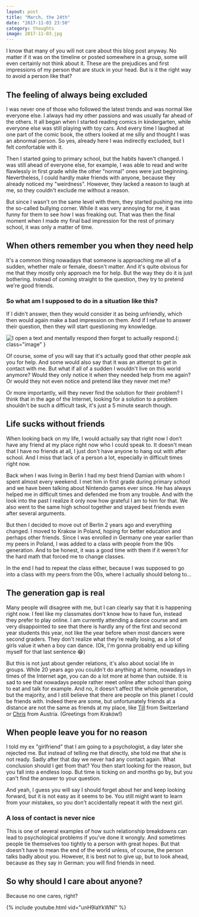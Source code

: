 ```yaml
---
layout: post
title: "March, the 24th"
date: "2017-11-03 23:50"
category: thoughts
image: 2017-11-03.jpg
---
```

I know that many of you will not care about this blog post anyway. No matter if it was on the timeline or posted somewhere in a group, some will even certainly not think about it. These are the prejudices and first impressions of my person that are stuck in your head. But is it the right way to avoid a person like that?

## The feeling of always being excluded
I was never one of those who followed the latest trends and was normal like everyone else. I always had my other passions and was usually far ahead of the others. It all began when I started reading comics in kindergarten, while everyone else was still playing with toy cars. And every time I laughed at one part of the comic book, the others looked at me silly and thought I was an abnormal person. So yes, already here I was indirectly excluded, but I felt comfortable with it.

Then I started going to primary school, but the habits haven't changed. I was still ahead of everyone else, for example, I was able to read and write flawlessly in first grade while the other "normal" ones were just beginning. Nevertheless, I could hardly make friends with anyone, because they already noticed my "weirdness". However, they lacked a reason to laugh at me, so they couldn't exclude me without a reason.

But since I wasn't on the same level with them, they started pushing me into the so-called bullying corner. While it was very annoying for me, it was funny for them to see how I was freaking out. That was then the final moment when I made my final bad impression for the rest of primary school, it was only a matter of time.

## When others remember you when they need help
It's a common thing nowadays that someone is approaching me all of a sudden, whether male or female, doesn't matter. And it's quite obvious for me that they mostly only approach me for help. But the way they do it is just bothering. Instead of coming straight to the question, they try to pretend we're good friends.

### So what am I supposed to do in a situation like this?
If I didn't answer, then they would consider it as being unfriendly, which then would again make a bad impression on them. And if I refuse to answer their question, then they will start questioning my knowledge.

![I open a text and mentally respond then forget to actually respond.](https://cdn.someecards.com/someecards/usercards/MjAxMy1hNDBlYWU1ODMyZWY2NjAz.png){: class="image" }

Of course, some of you will say that it's actually good that other people ask you for help. And some would also say that it was an attempt to get in contact with me. But what if all of a sudden I wouldn't live on this world anymore? Would they only notice it when they needed help from me again? Or would they not even notice and pretend like they never met me?

Or more importantly, will they never find the solution for their problem? I think that in the age of the Internet, looking for a solution to a problem shouldn't be such a difficult task, it's just a 5 minute search though.

## Life sucks without friends
When looking back on my life, I would actually say that right now I don’t have any friend at my place right now who I could speak to. It doesn't mean that I have no friends at all, I just don't have anyone to hang out with after school. And I miss that lack of a person a lot, especially in difficult times right now.

Back when I was living in Berlin I had my best friend Damian with whom I spent almost every weekend. I met him in first grade during primary school and we have been talking about Nintendo games ever since. He has always helped me in difficult times and defended me from any trouble. And with the look into the past I realize it only now how grateful I am to him for that. We also went to the same high school together and stayed best friends even after several arguments.

But then I decided to move out of Berlin 2 years ago and everything changed. I moved to Krakow in Poland, hoping for better education and perhaps other friends. Since I was enrolled in Germany one year earlier than my peers in Poland, I was added to a class with people from the 90s generation. And to be honest, it was a good time with them if it weren't for the hard math that forced me to change classes.

In the end I had to repeat the class either, because I was supposed to go into a class with my peers from the 00s, where I actually should belong to...

## The generation gap is real
Many people will disagree with me, but I can clearly say that it is happening right now. I feel like my classmates don't know how to have fun, instead they prefer to play online. I am currently attending a dance course and am very disappointed to see that there is hardly any of the first and second year students this year, not like the year before when most dancers were second graders. They don't realize what they're really losing, as a lot of girls value it when a boy can dance. (Ok, I'm gonna probably end up killing myself for that last sentence :joy:)

But this is not just about gender relations, it's also about social life in groups. While 20 years ago you couldn't do anything at home, nowadays in times of the Internet age, you can do a lot more at home than outside. It is sad to see that nowadays people rather meet online after school than going to eat and talk for example. And no, it doesn't affect the whole generation, but the majority, and I still believe that there are people on this planet I could be friends with. Indeed there are some, but unfortunately friends at a distance are not the same as friends at my place, like [Till](https://deletescape.me) from Switzerland or [Chris](https://christopherkardas.me) from Austria. (Greetings from Kraków!)

## When people leave you for no reason
I told my ex "girlfriend" that I am going to a psychologist, a day later she rejected me. But instead of telling me that directly, she told me that she is not ready. Sadly after that day we never had any contact again. What conclusion should I get from that? You then start looking for the reason, but you fall into a endless loop. But time is ticking on and months go by, but you can't find the answer to your question.

And yeah, I guess you will say I should forget about her and keep looking forward, but it is not easy as it seems to be. You still might want to learn from your mistakes, so you don't accidentally repeat it with the next girl.

### A loss of contact is never nice
This is one of several examples of how such relationship breakdowns can lead to psychological problems if you've done it wrongly. And sometimes people tie themselves too tightly to a person with great hopes. But that doesn't have to mean the end of the world unless, of course, the person talks badly about you. However, it is best not to give up, but to look ahead, because as they say in German: you will find friends in need.

## So why should I care about anyone?
Because no one cares, right?

{% include youtube.html vid="unH9laYkWNI" %}
